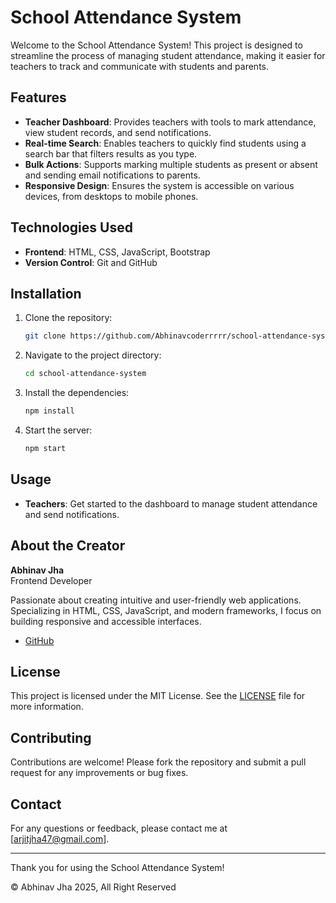 # School Attendance System

Welcome to the School Attendance System! This project is designed to streamline the process of managing student attendance, making it easier for teachers to track and communicate with students and parents.

## Features

- **Teacher Dashboard**: Provides teachers with tools to mark attendance, view student records, and send notifications.
- **Real-time Search**: Enables teachers to quickly find students using a search bar that filters results as you type.
- **Bulk Actions**: Supports marking multiple students as present or absent and sending email notifications to parents.
- **Responsive Design**: Ensures the system is accessible on various devices, from desktops to mobile phones.

## Technologies Used

- **Frontend**: HTML, CSS, JavaScript, Bootstrap
- **Version Control**: Git and GitHub

## Installation

1. Clone the repository:
   ```bash
   git clone https://github.com/Abhinavcoderrrrr/school-attendance-system.git
   ```
2. Navigate to the project directory:
   ```bash
   cd school-attendance-system
   ```
3. Install the dependencies:
   ```bash
   npm install
   ```
4. Start the server:
   ```bash
   npm start
   ```

## Usage

- **Teachers**: Get started to the dashboard to manage student attendance and send notifications.

## About the Creator

**Abhinav Jha**  
Frontend Developer

Passionate about creating intuitive and user-friendly web applications. Specializing in HTML, CSS, JavaScript, and modern frameworks, I focus on building responsive and accessible interfaces.

- [GitHub](https://github.com/Abhinavcoderrrrr)

## License

This project is licensed under the MIT License. See the [LICENSE](LICENSE) file for more information.

## Contributing

Contributions are welcome! Please fork the repository and submit a pull request for any improvements or bug fixes.

## Contact

For any questions or feedback, please contact me at [arjitjha47@gmail.com].

---

Thank you for using the School Attendance System!

© Abhinav Jha 2025, All Right Reserved
